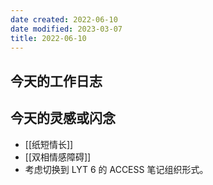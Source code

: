 ```yaml
---
date created: 2022-06-10
date modified: 2023-03-07
title: 2022-06-10
---
```


## 今天的工作日志

## 今天的灵感或闪念

- [[纸短情长]]
- [[双相情感障碍]]
- 考虑切换到 LYT 6 的 ACCESS 笔记组织形式。
